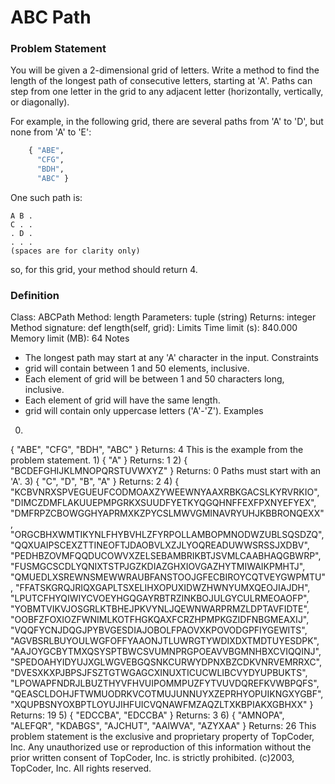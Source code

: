 # ABC Path

### Problem Statement

You will be given a 2-dimensional grid of letters. Write a method to find the length of the longest path of consecutive letters, starting at 'A'. Paths can step from one letter in the grid to any adjacent letter (horizontally, vertically, or diagonally).

For example, in the following grid, there are several paths from 'A' to 'D', but none from 'A' to 'E':
```python
    { "ABE",
      "CFG",
      "BDH",
      "ABC" }
```

One such path is:

    A B .
    C . .
    . D .
    . . .
    (spaces are for clarity only)
so, for this grid, your method should return 4.

### Definition
Class: ABCPath
Method: length
Parameters: tuple (string)
Returns: integer
Method signature: def length(self, grid):
Limits
Time limit (s): 840.000
Memory limit (MB): 64
Notes
- The longest path may start at any 'A' character in the input.
Constraints
- grid will contain between 1 and 50 elements, inclusive.
- Each element of grid will be between 1 and 50 characters long, inclusive.
- Each element of grid will have the same length.
- grid will contain only uppercase letters ('A'-'Z').
Examples
0)
{ "ABE", "CFG", "BDH", "ABC" }
Returns: 4
This is the example from the problem statement.
1)
{ "A" }
Returns: 1
2)
{ "BCDEFGHIJKLMNOPQRSTUVWXYZ" }
Returns: 0
Paths must start with an 'A'.
3)
{ "C", "D", "B", "A" }
Returns: 2
4)
{ "KCBVNRXSPVEGUEUFCODMOAXZYWEEWNYAAXRBKGACSLKYRVRKIO", "DIMCZDMFLAKUUEPMPGRKXSUUDFYETKYQGQHNFFEXFPXNYEFYEX", "DMFRPZCBOWGGHYAPRMXKZPYCSLMWVGMINAVRYUHJKBBRONQEXX", "ORGCBHXWMTIKYNLFHYBVHLZFYRPOLLAMBOPMNODWZUBLSQSDZQ", "QQXUAIPSCEXZTTINEOFTJDAOBVLXZJLYOQREADUWWSRSSJXDBV", "PEDHBZOVMFQQDUCOWVXZELSEBAMBRIKBTJSVMLCAABHAQGBWRP", "FUSMGCSCDLYQNIXTSTPJGZKDIAZGHXIOVGAZHYTMIWAIKPMHTJ", "QMUEDLXSREWNSMEWWRAUBFANSTOOJGFECBIROYCQTVEYGWPMTU", "FFATSKGRQJRIQXGAPLTSXELIHXOPUXIDWZHWNYUMXQEOJIAJDH", "LPUTCFHYQIWIYCVOEYHGQGAYRBTRZINKBOJULGYCULRMEOAOFP", "YOBMTVIKVJOSGRLKTBHEJPKVYNLJQEWNWARPRMZLDPTAVFIDTE", "OOBFZFOXIOZFWNIMLKOTFHGKQAXFCRZHPMPKGZIDFNBGMEAXIJ", "VQQFYCNJDQGJPYBVGESDIAJOBOLFPAOVXKPOVODGPFIYGEWITS", "AGVBSRLBUYOULWGFOFFYAAONJTLUWRGTYWDIXDXTMDTUYESDPK", "AAJOYGCBYTMXQSYSPTBWCSVUMNPRGPOEAVVBGMNHBXCVIQQINJ", "SPEDOAHYIDYUJXGLWGVEBGQSNKCURWYDPNXBZCDKVNRVEMRRXC", "DVESXKXPJBPSJFSZTGTWGAGCXINUXTICUCWLIBCVYDYUPBUKTS", "LPOWAPFNDRJLBUZTHYVFHVUIPOMMPUZFYTVUVDQREFKVWBPQFS", "QEASCLDOHJFTWMUODRKVCOTMUJUNNUYXZEPRHYOPUIKNGXYGBF", "XQUPBSNYOXBPTLOYUJIHFUICVQNAWFMZAQZLTXKBPIAKXGBHXX" }
Returns: 19
5)
{ "EDCCBA", "EDCCBA" }
Returns: 3
6)
{ "AMNOPA", "ALEFQR", "KDABGS", "AJCHUT", "AAIWVA", "AZYXAA" }
Returns: 26
This problem statement is the exclusive and proprietary property of TopCoder, Inc. Any unauthorized use or reproduction of this information without the prior written consent of TopCoder, Inc. is strictly prohibited. (c)2003, TopCoder, Inc. All rights reserved.